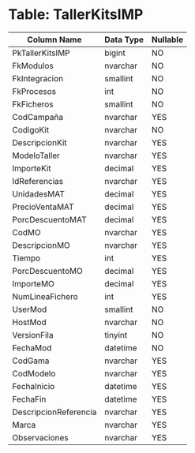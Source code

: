 # Table: TallerKitsIMP

| Column Name | Data Type | Nullable |
|-------------|-----------|----------|
| PkTallerKitsIMP | bigint | NO |
| FkModulos | nvarchar | NO |
| FkIntegracion | smallint | NO |
| FkProcesos | int | NO |
| FkFicheros | smallint | NO |
| CodCampaña | nvarchar | YES |
| CodigoKit | nvarchar | NO |
| DescripcionKit | nvarchar | YES |
| ModeloTaller | nvarchar | YES |
| ImporteKit | decimal | YES |
| IdReferencias | nvarchar | YES |
| UnidadesMAT | decimal | YES |
| PrecioVentaMAT | decimal | YES |
| PorcDescuentoMAT | decimal | YES |
| CodMO | nvarchar | YES |
| DescripcionMO | nvarchar | YES |
| Tiempo | int | YES |
| PorcDescuentoMO | decimal | YES |
| ImporteMO | decimal | YES |
| NumLineaFichero | int | YES |
| UserMod | smallint | NO |
| HostMod | nvarchar | NO |
| VersionFila | tinyint | NO |
| FechaMod | datetime | NO |
| CodGama | nvarchar | YES |
| CodModelo | nvarchar | YES |
| FechaInicio | datetime | YES |
| FechaFin | datetime | YES |
| DescripcionReferencia | nvarchar | YES |
| Marca | nvarchar | YES |
| Observaciones | nvarchar | YES |
